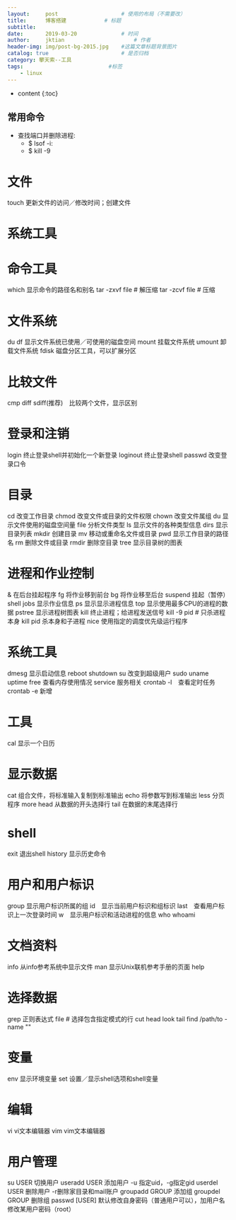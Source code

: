 ```yaml
---
layout:     post   				    # 使用的布局（不需要改）
title:      博客搭建			# 标题 
subtitle:  　
date:       2019-03-20 				# 时间
author:     jktian 						# 作者
header-img: img/post-bg-2015.jpg 	#这篇文章标题背景图片
catalog: true 						# 是否归档
category: 攀天索--工具
tags:							#标签
    - linux
---
```

* content
{:toc}

常用命令
---

- 查找端口并删除进程:
	- $ lsof -i:<post>
	- $ kill -9 <pid>


# 文件
touch 更新文件的访问／修改时间；创建文件
# 系统工具
# 命令工具
which 显示命令的路径名和别名
tar -zxvf file # 解压缩
tar -zcvf file # 压缩


# 文件系统
du
df 显示文件系统已使用／可使用的磁盘空间
mount 挂载文件系统
umount 卸载文件系统
fdisk 磁盘分区工具，可以扩展分区


# 比较文件
cmp
diff
sdiff(推荐)　比较两个文件，显示区别


# 登录和注销
login 终止登录shell并初始化一个新登录
loginout 终止登录shell
passwd 改变登录口令



# 目录
cd 改变工作目录
chmod 改变文件或目录的文件权限
chown 改变文件属组
du 显示文件使用的磁盘空间量
file 分析文件类型
ls 显示文件的各种类型信息
dirs 显示目录列表
mkdir 创建目录
mv 移动或重命名文件或目录
pwd 显示工作目录的路径名
rm 删除文件或目录
rmdir 删除空目录
tree 显示目录树的图表


# 进程和作业控制
& 在后台挂起程序
fg 将作业移到前台
bg 将作业移至后台
suspend 挂起（暂停）shell
jobs 显示作业信息
ps 显示显示进程信息
top 显示使用最多CPU的进程的数据
pstree 显示进程树图表
kill 终止进程；给进程发送信号
kill -9 pid # 只杀进程本身
kill pid 杀本身和子进程
nice 使用指定的调度优先级运行程序



# 系统工具
dmesg 显示启动信息
reboot
shutdown
su 改变到超级用户
sudo
uname
uptime
free 查看内存使用情况
service 服务相关
crontab -l　查看定时任务
crontab -e 新增


# 工具
cal 显示一个日历


# 显示数据
cat 组合文件，将标准输入复制到标准输出
echo 将参数写到标准输出
less 分页程序
more
head 从数据的开头选择行
tail 在数据的末尾选择行


# shell
exit 退出shell
history 显示历史命令


# 用户和用户标识
group 显示用户标识所属的组
id　显示当前用户标识和组标识
last　查看用户标识上一次登录时间
w　显示用户标识和活动进程的信息
who
whoami

# 文档资料
info 从info参考系统中显示文件
man 显示Unix联机参考手册的页面
help


# 选择数据
grep 正则表达式 file #  选择包含指定模式的行
cut
head
look
tail
find /path/to -name ""


# 变量
env 显示环境变量
set 设置／显示shell选项和shell变量

# 编辑
vi vi文本编辑器
vim vim文本编辑器

# 用户管理
su USER 切换用户
useradd USER 添加用户 -u 指定uid，-g指定gid
userdel USER 删除用户 -r删除家目录和mail账户
groupadd  GROUP 添加组
groupdel GROUP 删除组
passwd [USER] 默认修改自身密码（普通用户可以），加用户名修改某用户密码（root）

